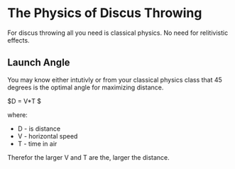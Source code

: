 # The Physics of Discus Throwing

For discus throwing all you need is classical physics. No need for relitivistic effects.

## Launch Angle

You may know either intutivly or from your classical physics class that 45 degrees is the optimal angle for maximizing distance.

$D = V*T $

where:
- D - is distance 
- V - horizontal speed
- T  - time in air

Therefor the larger V and T are the, larger the distance.




 

